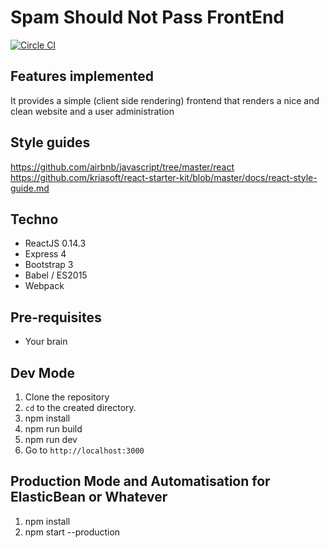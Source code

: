 # Spam Should Not Pass FrontEnd
[![Circle CI](https://circleci.com/gh/v4lproik/spam-should-not-pass.svg?style=svg)](https://circleci.com/gh/v4lproik/spam-should-not-pass-frontend)

## Features implemented

It provides a simple (client side rendering) frontend that renders a nice and clean website and a user administration

## Style guides

https://github.com/airbnb/javascript/tree/master/react
https://github.com/kriasoft/react-starter-kit/blob/master/docs/react-style-guide.md

## Techno

- ReactJS 0.14.3
- Express 4
- Bootstrap 3
- Babel / ES2015
- Webpack

## Pre-requisites

- Your brain

## Dev Mode

1. Clone the repository
2. `cd` to the created directory.
3. npm install
4. npm run build
4. npm run dev
5. Go to `http://localhost:3000`

## Production Mode and Automatisation for ElasticBean or Whatever
1. npm install
2. npm start --production
